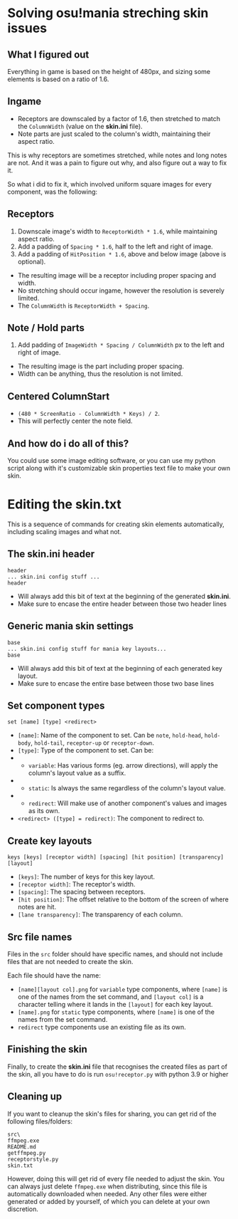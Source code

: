 # Solving osu!mania streching skin issues

## What I figured out
Everything in game is based on the height of 480px, and sizing some elements is based on a ratio of 1.6.

## Ingame
- Receptors are downscaled by a factor of 1.6, then stretched to match the `ColumnWidth` (value on the <b>skin.ini</b> file).
- Note parts are just scaled to the column's width, maintaining their aspect ratio.

This is why receptors are sometimes stretched, while notes and long notes are not.
And it was a pain to figure out why, and also figure out a way to fix it.

So what i did to fix it, which involved uniform square images for every component, was the following:

## Receptors
1. Downscale image's width to `ReceptorWidth * 1.6`, while maintaining aspect ratio.
2. Add a padding of `Spacing * 1.6`, half to the left and right of image.
3. Add a padding of `HitPosition * 1.6`, above and below image (above is optional).
- The resulting image will be a receptor including proper spacing and width.
- No stretching should occur ingame, however the resolution is severely limited.
- The `ColumnWidth` is `ReceptorWidth + Spacing`.

## Note / Hold parts
1. Add padding of `ImageWidth * Spacing / ColumnWidth` px to the left and right of image.
- The resulting image is the part including proper spacing.
- Width can be anything, thus the resolution is not limited.

## Centered ColumnStart
- `(480 * ScreenRatio - ColumnWidth * Keys) / 2`.
- This will perfectly center the note field.

## And how do i do all of this?
You could use some image editing software, or you can use my python script along with it's customizable skin properties text file to make your own skin.

# Editing the skin.txt
This is a sequence of commands for creating skin elements automatically, including scaling images and what not.

## The <b>skin.ini</b> header
```
header
... skin.ini config stuff ...
header
```
- Will always add this bit of text at the beginning of the generated <b>skin.ini</b>.
- Make sure to encase the entire header between those two header lines

## Generic mania skin settings
```
base
... skin.ini config stuff for mania key layouts...
base
```
- Will always add this bit of text at the beginning of each generated key layout.
- Make sure to encase the entire base between those two base lines

## Set component types
`set [name] [type] <redirect>`
- `[name]`: Name of the component to set. Can be `note`, `hold-head`, `hold-body`, `hold-tail`, `receptor-up` or `receptor-down`.
- `[type]`: Type of the component to set. Can be:
- - `variable`: Has various forms (eg. arrow directions), will apply the column's layout value as a suffix.
- - `static`: Is always the same regardless of the column's layout value.
- - `redirect`: Will make use of another component's values and images as its own.
- `<redirect> ([type] = redirect)`: The component to redirect to.

## Create key layouts
`keys [keys] [receptor width] [spacing] [hit position] [transparency] [layout]`
- `[keys]`: The number of keys for this key layout.
- `[receptor width]`: The receptor's width.
- `[spacing]`: The spacing between receptors.
- `[hit position]`: The offset relative to the bottom of the screen of where notes are hit.
- `[lane transparency]`: The transparency of each column.

## Src file names
Files in the `src` folder should have specific names, and should not include files that are not needed to create the skin.

Each file should have the name:
- `[name][layout col].png` for `variable` type components, where `[name]` is one of the names from the set command, and `[layout col]` is a character telling where it lands in the `[layout]` for each key layout.
- `[name].png` for `static` type components, where `[name]` is one of the names from the set command.
- `redirect` type components use an existing file as its own.

## Finishing the skin
Finally, to create the <b>skin.ini</b> file that recognises the created files as part of the skin, all you have to do is run `osu!receptor.py` with python 3.9 or higher

## Cleaning up
If you want to cleanup the skin's files for sharing, you can get rid of the following files/folders:
```
src\
ffmpeg.exe
README.md
getffmpeg.py
receptorstyle.py
skin.txt
```
However, doing this will get rid of every file needed to adjust the skin.
You can always just delete `ffmpeg.exe` when distributing, since this file is automatically downloaded when needed.
Any other files were either generated or added by yourself, of which you can delete at your own discretion.